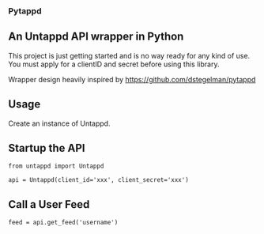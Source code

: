 ### Pytappd

An Untappd API wrapper in Python
--------------------------------

This project is just getting started and is no way ready for any
kind of use.  You must apply for a clientID and secret before using
this library.

Wrapper design heavily inspired by https://github.com/dstegelman/pytappd


Usage
-----

Create an instance of Untappd.

Startup the API
---------------

    from untappd import Untappd

    api = Untappd(client_id='xxx', client_secret='xxx')


Call a User Feed
----------------

    feed = api.get_feed('username')
